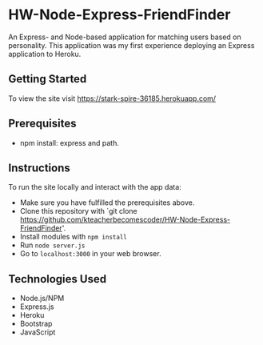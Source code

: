 # HW-Node-Express-FriendFinder
An Express- and Node-based application for matching users based on personality. This application was my first experience 
deploying an Express application to Heroku.

## Getting Started
To view the site visit https://stark-spire-36185.herokuapp.com/

## Prerequisites
- npm install: express and path.

## Instructions
To run the site locally and interact with the app data:
 - Make sure you have fulfilled the prerequisites above.
 - Clone this repository with `git clone https://github.com/kteacherbecomescoder/HW-Node-Express-FriendFinder'.
 - Install modules with `npm install`
 - Run `node server.js`
 - Go to `localhost:3000` in your web browser.

## Technologies Used
- Node.js/NPM
- Express.js
- Heroku
- Bootstrap 
- JavaScript
